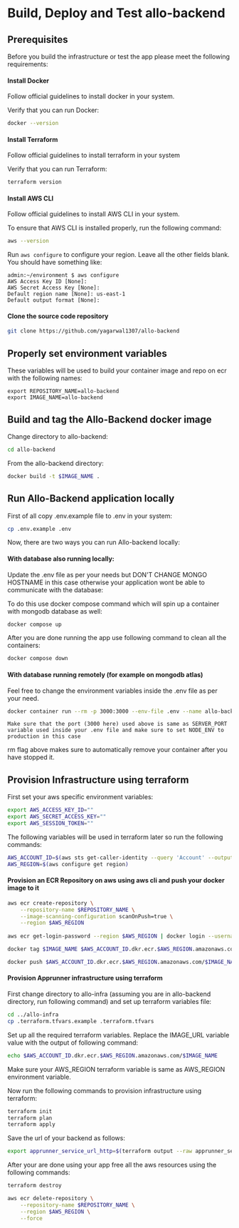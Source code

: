 # Build, Deploy and Test allo-backend

## Prerequisites

Before you build the infrastructure or test the app please meet the following requirements:

#### Install Docker

Follow official guidelines to install docker in your system.

Verify that you can run Docker:

```bash
docker --version
```


#### Install Terraform

Follow official guidelines to install terraform in your system

Verify that you can run Terraform:

```bash
terraform version
```

#### Install AWS CLI

Follow official guidelines to install AWS CLI in your system.

To ensure that AWS CLI is installed properly, run the following command:

```bash
aws --version
```

Run `aws configure` to configure your region. Leave all the other fields blank. You should have something like:

```
admin:~/environment $ aws configure
AWS Access Key ID [None]: 
AWS Secret Access Key [None]: 
Default region name [None]: us-east-1
Default output format [None]: 
```

#### Clone the source code repository

```bash
git clone https://github.com/yagarwal1307/allo-backend
```
## Properly set environment variables

These variables will be used to build your container image and repo on ecr with the following names:

```
export REPOSITORY_NAME=allo-backend
export IMAGE_NAME=allo-backend
```

## Build and tag the Allo-Backend docker image

Change directory to allo-backend: 

```bash
cd allo-backend
```

From the allo-backend directory:

```bash
docker build -t $IMAGE_NAME .
```

## Run Allo-Backend application locally

First of all copy .env.example file to .env in your system:

```bash
cp .env.example .env
```

Now, there are two ways you can run Allo-backend locally:

#### With database also running locally:

Update the .env file as per your needs but DON'T CHANGE MONGO HOSTNAME in this case otherwise your application wont be able to communicate with the database:

To do this use docker compose command which will spin up a container with mongodb database as well:

```bash
docker compose up
```

After you are done running the app use following command to clean all the containers:

```bash
docker compose down
```


#### With database running remotely (for example on mongodb atlas)

Feel free to change the environment variables inside the .env file as per your need.

```bash
docker container run --rm -p 3000:3000 --env-file .env --name allo-backend $IMAGE_NAME
```
`Make sure that the port (3000 here) used above is same as SERVER_PORT variable used inside your .env file and make sure to set NODE_ENV to production in this case`

rm flag above makes sure to automatically remove your container after you have stopped it.


## Provision Infrastructure using terraform

First set your aws specific environment variables: 

```bash
export AWS_ACCESS_KEY_ID=""
export AWS_SECRET_ACCESS_KEY=""
export AWS_SESSION_TOKEN=""
```
The following variables will be used in terraform later so run the following commands:

```bash
AWS_ACCOUNT_ID=$(aws sts get-caller-identity --query 'Account' --output text)
AWS_REGION=$(aws configure get region)
```

#### Provision an ECR Repository on aws using aws cli and push your docker image to it

```bash
aws ecr create-repository \
    --repository-name $REPOSITORY_NAME \
    --image-scanning-configuration scanOnPush=true \
    --region $AWS_REGION
	
aws ecr get-login-password --region $AWS_REGION | docker login --username AWS --password-stdin $AWS_ACCOUNT_ID.dkr.ecr.$AWS_REGION.amazonaws.com

docker tag $IMAGE_NAME $AWS_ACCOUNT_ID.dkr.ecr.$AWS_REGION.amazonaws.com/$IMAGE_NAME

docker push $AWS_ACCOUNT_ID.dkr.ecr.$AWS_REGION.amazonaws.com/$IMAGE_NAME
```
#### Provision Apprunner infrastructure using terraform

First change directory to allo-infra (assuming you are in allo-backend directory, run following command) and set up terraform variables file:

```bash
cd ../allo-infra
cp .terraform.tfvars.example .terraform.tfvars
```
Set up all the required terraform variables. Replace the IMAGE_URL variable value with the output of following command:

```bash
echo $AWS_ACCOUNT_ID.dkr.ecr.$AWS_REGION.amazonaws.com/$IMAGE_NAME
```
Make sure your AWS_REGION terraform variable is same as AWS_REGION environment variable.

Now run the following commands to provision infrastructure using terraform:

```bash
terraform init
terraform plan
terraform apply
```
Save the url of your backend as follows:

``` bash
export apprunner_service_url_http=$(terraform output --raw apprunner_service_url)
```
After your are done using your app free all the aws resources using the following commands:

```bash
terraform destroy

aws ecr delete-repository \
    --repository-name $REPOSITORY_NAME \
	--region $AWS_REGION \
    --force
```

